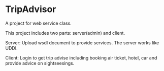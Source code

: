 # TripAdvisor
A project for web service class.

This project includes two parts: server(admin) and client.

Server:
Upload wsdl document to provide services. The server works like UDDI.

Client:
Login to get trip advise including booking air ticket, hotel, car and provide advice on sightseesings.
